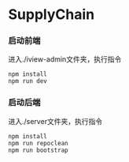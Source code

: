 # SupplyChain
 ### 启动前端
进入./iview-admin文件夹，执行指令
```
npm install
npm run dev
```
### 启动后端
进入./server文件夹，执行指令
```	
npm install
npm run repoclean
npm run bootstrap
```


